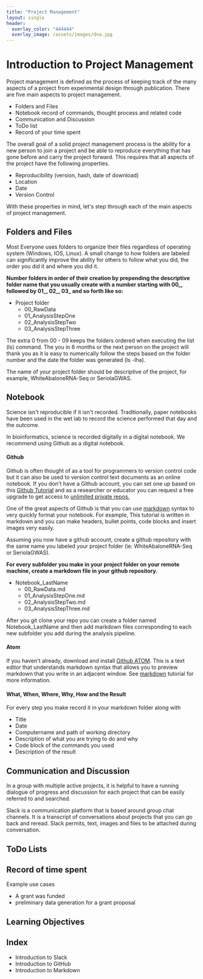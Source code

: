 ```yaml
---
title: "Project Management"
layout: single
header:
  overlay_color: "444444"
  overlay_image: /assets/images/dna.jpg
---
```


# Introduction to Project Management

Project management is defined as the process of keeping track of the many aspects of a project from experimental design through publication. There are five main aspects to project management.

  * Folders and Files
  * Notebook record of commands, thought process and related code
  * Communication and Discussion
  * ToDo list
  * Record of your time spent

The overall goal of a solid project management process is the ability for a new person to join a project and be able to reproduce everything that has gone before and carry the project forward. This requires that all aspects of the project have the following properties.

* Reproducibility (version, hash, date of download)
* Location
* Date
* Version Control

With these properties in mind, let's step through each of the main aspects of project management.

## Folders and Files

Most Everyone uses folders to organize their files regardless of operating system (Windows, IOS, Linux).  A small change to how folders are labeled can significantly improve the ability for others to follow what you did, the order you did it and where you did it.


**Number folders in order of their creation by prepending the descriptive folder name that you usually create with a number starting with 00_, followed by 01_, 02_, 03_ and so forth like so:**

* Project folder
  * 00_RawData
  * 01_AnalysisStepOne
  * 02_AnalysisStepTwo
  * 03_AnalysisStepThree

The extra 0 from 00 - 09 keeps the folders ordered when executing the list (ls) command.  The you in 6 months or the next person on the project will thank you as it is easy to numerically follow the steps based on the folder number and the date the folder was generated (ls -lha).

The name of your project folder should be descriptive of the project, for example, WhiteAbaloneRNA-Seq or SeriolaGWAS.

## Notebook

Science isn't reproducible if it isn't recorded.  Traditionally, paper notebooks have been used in the wet lab to record the science performed that day and the outcome.

In bioinformatics, science is recorded digitally in a digital notebook. We recommend using Github as a digital notebook.

#### Github

Github is often thought of as a tool for programmers to version control code but it can also be used to version control text documents as an online notebook.  If you don't have a Github account, you can set one up based on this [Github Tutorial](/Appendix/github/introgithub.md) and as a researcher or educator you can request a free upgrade to get access to [unlimited private repos.](https://help.github.com/articles/about-github-education-for-educators-and-researchers/)

One of the great aspects of Github is that you can use [markdown](/Appendix/Markdown.md) syntax to very quickly format your notebook.  For example, This tutorial is written in markdown and you can make headers, bullet points, code blocks and insert images very easily.

Assuming you now have a github account, create a github repository with the same name you labeled your project folder (ie: WhiteAbaloneRNA-Seq or SeriolaGWAS).  

**For every subfolder you make in your project folder on your remote machine, create a markdown file in your github repository.**

* Notebook_LastName
    * 00_RawData.md
    * 01_AnalysisStepOne.md
    * 02_AnalysisStepTwo.md
    * 03_AnalysisStepThree.md

After you git clone your repo you can create a folder named Notebook_LastName and then add markdown files corresponding to each new subfolder you add during the analysis pipeline.

#### Atom

If you haven't already, download and install [Github ATOM](https://atom.io/).  This is a text editor that understands markdown syntax that allows you to preview markdown that you write in an adjacent window.  See [markdown](/Appendix/Markdown.md) tutorial for more information.

#### What, When, Where, Why, How and the Result
For every step you make record it in your markdown folder along with
  - Title
  - Date
  - Computername and path of working directory
  - Description of what you are trying to do and why
  - Code block of the commands you used
  - Description of the result

## Communication and Discussion

In a group with multiple active projects, it is helpful to have a running dialogue of progress and discussion for each project that can be easily referred to and searched.  

Slack is a communication platform that is based around group chat channels. It is a transcript of conversations about projects that you can go back and reread. Slack permits, text, images and files to be attached during conversation.


## ToDo Lists



## Record of time spent



Example use cases

* A grant was funded
* preliminary data generation for a grant proposal



## Learning Objectives



## Index

* Introduction to Slack
* Introduction to GitHub
* Introduction to Markdown
